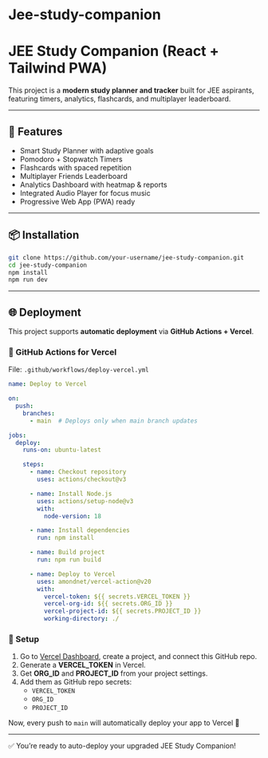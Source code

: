 # Jee-study-companion
# JEE Study Companion (React + Tailwind PWA)

This project is a **modern study planner and tracker** built for JEE aspirants, featuring timers, analytics, flashcards, and multiplayer leaderboard.

---

## 🚀 Features
- Smart Study Planner with adaptive goals
- Pomodoro + Stopwatch Timers
- Flashcards with spaced repetition
- Multiplayer Friends Leaderboard
- Analytics Dashboard with heatmap & reports
- Integrated Audio Player for focus music
- Progressive Web App (PWA) ready

---

## 📦 Installation
```bash
git clone https://github.com/your-username/jee-study-companion.git
cd jee-study-companion
npm install
npm run dev
```

---

## 🌐 Deployment
This project supports **automatic deployment** via **GitHub Actions + Vercel**.

### 🔹 GitHub Actions for Vercel
File: `.github/workflows/deploy-vercel.yml`
```yaml
name: Deploy to Vercel

on:
  push:
    branches:
      - main  # Deploys only when main branch updates

jobs:
  deploy:
    runs-on: ubuntu-latest

    steps:
      - name: Checkout repository
        uses: actions/checkout@v3

      - name: Install Node.js
        uses: actions/setup-node@v3
        with:
          node-version: 18

      - name: Install dependencies
        run: npm install

      - name: Build project
        run: npm run build

      - name: Deploy to Vercel
        uses: amondnet/vercel-action@v20
        with:
          vercel-token: ${{ secrets.VERCEL_TOKEN }}
          vercel-org-id: ${{ secrets.ORG_ID }}
          vercel-project-id: ${{ secrets.PROJECT_ID }}
          working-directory: ./
```

### 🔑 Setup
1. Go to [Vercel Dashboard](https://vercel.com/), create a project, and connect this GitHub repo.
2. Generate a **VERCEL_TOKEN** in Vercel.
3. Get **ORG_ID** and **PROJECT_ID** from your project settings.
4. Add them as GitHub repo secrets:
   - `VERCEL_TOKEN`
   - `ORG_ID`
   - `PROJECT_ID`

Now, every push to `main` will automatically deploy your app to Vercel 🚀

---

✅ You’re ready to auto-deploy your upgraded JEE Study Companion!
